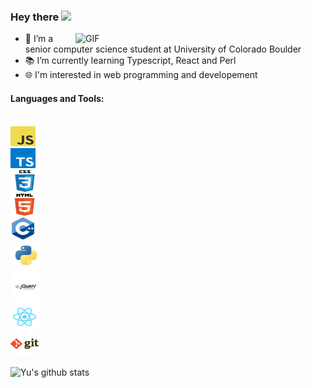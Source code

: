 ### Hey there <img src="http://media.giphy.com/media/hvRJCLFzcasrR4ia7z/giphy.gif" width="25px">

<img align="right" alt="GIF" width="400" src="https://i.pinimg.com/originals/e4/26/70/e426702edf874b181aced1e2fa5c6cde.gif" />



- :school: I’m a senior computer science student at University of Colorado Boulder 
- :books: I’m currently learning Typescript, React and Perl
- :globe_with_meridians: I'm interested in web programming and developement

#### **Languages and Tools:**

<code>
<img height=32 width=40 src="https://raw.githubusercontent.com/github/explore/80688e429a7d4ef2fca1e82350fe8e3517d3494d/topics/javascript/javascript.png" />
<img height=32 width=40 src="https://raw.githubusercontent.com/github/explore/80688e429a7d4ef2fca1e82350fe8e3517d3494d/topics/typescript/typescript.png" />
<img height=35 width=45 src="https://raw.githubusercontent.com/github/explore/80688e429a7d4ef2fca1e82350fe8e3517d3494d/topics/css/css.png"/>
<img height=35 width=45 src="https://raw.githubusercontent.com/github/explore/80688e429a7d4ef2fca1e82350fe8e3517d3494d/topics/html/html.png" />
<img height=35 width=40 src="https://raw.githubusercontent.com/github/explore/80688e429a7d4ef2fca1e82350fe8e3517d3494d/topics/cpp/cpp.png" />
<img height=45 width=50 src="https://raw.githubusercontent.com/github/explore/80688e429a7d4ef2fca1e82350fe8e3517d3494d/topics/python/python.png"/>
<img height=50 width=50 src="https://raw.githubusercontent.com/github/explore/80688e429a7d4ef2fca1e82350fe8e3517d3494d/topics/jquery/jquery.png">
<img height=40 width=45 src="https://raw.githubusercontent.com/github/explore/80688e429a7d4ef2fca1e82350fe8e3517d3494d/topics/react/react.png"/>
<img height=40 width=45 src="https://raw.githubusercontent.com/github/explore/80688e429a7d4ef2fca1e82350fe8e3517d3494d/topics/git/git.png"/>
</code>

![Yu's github stats](https://github-readme-stats.vercel.app/api?username=liyutommy&count_private=true&show_icons=true&theme=vue-dark)






